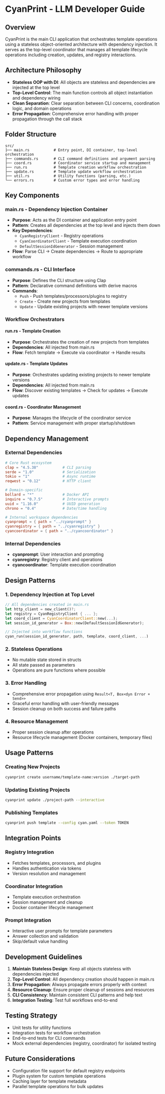 # CyanPrint - LLM Developer Guide

## Overview
CyanPrint is the main CLI application that orchestrates template operations using a stateless object-oriented architecture with dependency injection. It serves as the top-level coordinator that manages all template lifecycle operations including creation, updates, and registry interactions.

## Architecture Philosophy
- **Stateless OOP with DI**: All objects are stateless and dependencies are injected at the top level
- **Top-Level Control**: The main function controls all object instantiation and dependency wiring
- **Clean Separation**: Clear separation between CLI concerns, coordination logic, and domain operations
- **Error Propagation**: Comprehensive error handling with proper propagation through the call stack

## Folder Structure

```
src/
├── main.rs           # Entry point, DI container, top-level orchestration
├── commands.rs       # CLI command definitions and argument parsing
├── coord.rs          # Coordinator service startup and management
├── run.rs            # Template creation workflow orchestration
├── update.rs         # Template update workflow orchestration
├── util.rs           # Utility functions (parsing, etc.)
└── errors.rs         # Custom error types and error handling
```

## Key Components

### main.rs - Dependency Injection Container
- **Purpose**: Acts as the DI container and application entry point
- **Pattern**: Creates all dependencies at the top level and injects them down
- **Key Dependencies**:
  - `CyanRegistryClient` - Registry operations
  - `CyanCoordinatorClient` - Template execution coordination
  - `DefaultSessionIdGenerator` - Session management
- **Flow**: Parse CLI → Create dependencies → Route to appropriate workflow

### commands.rs - CLI Interface
- **Purpose**: Defines the CLI structure using Clap
- **Pattern**: Declarative command definitions with derive macros
- **Commands**:
  - `Push` - Push templates/processors/plugins to registry
  - `Create` - Create new projects from templates
  - `Update` - Update existing projects with newer template versions

### Workflow Orchestrators

#### run.rs - Template Creation
- **Purpose**: Orchestrates the creation of new projects from templates
- **Dependencies**: All injected from main.rs
- **Flow**: Fetch template → Execute via coordinator → Handle results

#### update.rs - Template Updates
- **Purpose**: Orchestrates updating existing projects to newer template versions
- **Dependencies**: All injected from main.rs
- **Flow**: Discover existing templates → Check for updates → Execute updates

#### coord.rs - Coordinator Management
- **Purpose**: Manages the lifecycle of the coordinator service
- **Pattern**: Service management with proper startup/shutdown

## Dependency Management

### External Dependencies
```toml
# Core Rust ecosystem
clap = "4.5.38"           # CLI parsing
serde = "1.0"             # Serialization
tokio = "1"               # Async runtime
reqwest = "0.12"          # HTTP client

# Domain-specific
bollard = "*"             # Docker API
inquire = "0.7.5"         # Interactive prompts
uuid = "1.16.0"           # UUID generation
chrono = "0.4"            # Date/time handling

# Internal workspace dependencies
cyanprompt = { path = "../cyanprompt" }
cyanregistry = { path = "../cyanregistry" }
cyancoordinator = { path = "../cyancoordinator" }
```

### Internal Dependencies
- **cyanprompt**: User interaction and prompting
- **cyanregistry**: Registry client and operations
- **cyancoordinator**: Template execution coordination

## Design Patterns

### 1. Dependency Injection at Top Level
```rust
// All dependencies created in main.rs
let http_client = new_client()?;
let registry = CyanRegistryClient { ... };
let coord_client = CyanCoordinatorClient::new(...);
let session_id_generator = Box::new(DefaultSessionIdGenerator);

// Injected into workflow functions
cyan_run(session_id_generator, path, template, coord_client, ...)
```

### 2. Stateless Operations
- No mutable state stored in structs
- All state passed as parameters
- Operations are pure functions where possible

### 3. Error Handling
- Comprehensive error propagation using `Result<T, Box<dyn Error + Send>>`
- Graceful error handling with user-friendly messages
- Session cleanup on both success and failure paths

### 4. Resource Management
- Proper session cleanup after operations
- Resource lifecycle management (Docker containers, temporary files)

## Usage Patterns

### Creating New Projects
```bash
cyanprint create username/template-name:version ./target-path
```

### Updating Existing Projects
```bash
cyanprint update ./project-path --interactive
```

### Publishing Templates
```bash
cyanprint push template --config cyan.yaml --token TOKEN
```

## Integration Points

### Registry Integration
- Fetches templates, processors, and plugins
- Handles authentication via tokens
- Version resolution and management

### Coordinator Integration
- Template execution orchestration
- Session management and cleanup
- Docker container lifecycle management

### Prompt Integration
- Interactive user prompts for template parameters
- Answer collection and validation
- Skip/default value handling

## Development Guidelines

1. **Maintain Stateless Design**: Keep all objects stateless with dependencies injected
2. **Top-Level Control**: All dependency creation should happen in main.rs
3. **Error Propagation**: Always propagate errors properly with context
4. **Resource Cleanup**: Ensure proper cleanup of sessions and resources
5. **CLI Consistency**: Maintain consistent CLI patterns and help text
6. **Integration Testing**: Test full workflows end-to-end

## Testing Strategy
- Unit tests for utility functions
- Integration tests for workflow orchestration
- End-to-end tests for CLI commands
- Mock external dependencies (registry, coordinator) for isolated testing

## Future Considerations
- Configuration file support for default registry endpoints
- Plugin system for custom template operations
- Caching layer for template metadata
- Parallel template operations for bulk updates 